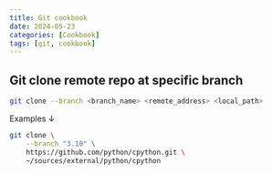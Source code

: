```yaml
---
title: Git cookbook
date: 2024-05-23
categories: [Cookbook]
tags: [git, cookbook]
---
```


## Git clone remote repo at specific branch

```bash
git clone --branch <branch_name> <remote_address> <local_path>
```

Examples ↓

```bash
git clone \
    --branch "3.10" \
    https://github.com/python/cpython.git \
    ~/sources/external/python/cpython
```
